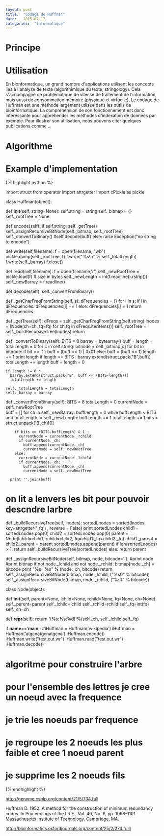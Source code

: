 ```yaml
---
layout: post
title:  "Codage de Huffman"
date:   2015-07-17
categories:  "informatique"
---
```


# Principe

# Utilisation

En bionformatique, un grand nombre d'applications utilisent les concepts liés à l'analyse de texte (algorithimique du texte, stringology). Cela s'accompagne de problématique de vitesse de traitement de l'information, mais aussi de consommation mémoire (physique et virtuelle). Le codage de Huffman est une méthode largement utlisée dans les outils de bioinformatique. La compréhension de son fonctionnement est donc intéressante pour appréhender les méthodes d'indexation de données par exemple. Pour illustrer son utilisation, nous pouvons citer quelques publications comme ...

# Algorithme





# Example d'implementation

{% highlight python %}

import struct
from operator import attrgetter
import cPickle as pickle  

class Huffman(object):
  
  def __init__(self, string=None):
    self.string = string
    self._bitmap = {}
    self._rootTree = None
    
  def encode(self):
    if self.string:
      self._getTree()
      self._assignRecursiveBitNode(self._bitmap, self._rootTree)
      self._convertToBinary()
      #self.decode(buff)
    else:
      raise Exception("no string to encode")

  def write(self,filename):
    f = open(filename, "wb")
    pickle.dump(self._rootTree, f)
    f.write("%s\n" % self._totalLength)
    f.write(self._barray)
    f.close()
    
  def read(self,filename):
    f = open(filename,'r')
    self._newRootTree = pickle.load(f)    # size in bytes
    self._newLength = int(f.readline().rstrip())
    self._newBarray = f.readline()
   
    
  def decode(self):
    self._convertFromBinary()
    
    
  def _getCharFreqFromString(self, s):
    dFrequencies = {}
    for i in s:
      if i in dFrequencies:
        dFrequencies[i] += 1
      else:
        dFrequencies[i] = 1
    return dFrequencies
  
  def _getTree(self):
    dFreqs = self._getCharFreqFromString(self.string)
    lnodes = [Node(ch=ch, fq=fq) for ch,fq in dFreqs.iteritems()]
    self._rootTree =  self._buildRecursiveTree(lnodes)
    return

  def _convertToBinary(self):
    BITS = 8
    barray = bytearray()
    buff = length = totalLength =  0
    for c in self.string:
      bitnode = self._bitmap[c]
      for bit in bitnode:
        if bit == '1':
          buff = (buff << 1) | 0x01
        else:
          buff = (buff << 1)
        length += 1 
        print length
        if length == BITS :
          barray.extend(struct.pack("B",buff))
          totalLength += length
          buff = length = 0      
        
    if length != 0 :
      barray.extend(struct.pack("B", buff << (BITS-length)))
      totalLength += length
  
    self._totalLength = totalLength
    self._barray = barray
    
  def _convertFromBinary(self):
    BITS = 8
    totalLength = 0
    currentNode = self._newRootTree    
    buff = []
    for ch in self._newBarray:
      buffLength = 0
      while buffLength < BITS and totalLength != self._newLength:
        buffLength += 1
        totalLength += 1
        bits = struct.unpack('B',ch)[0]
        
        if bits >> (BITS-buffLength) & 1 :
          currentNode = currentNode._rchild
          if currentNode._ch:
            buff.append(currentNode._ch)
            currentNode = self._newRootTree                   
        else:
          currentNode = currentNode._lchild
          if currentNode._ch:
            buff.append(currentNode._ch)
            currentNode = self._newRootTree
            
      print ''.join(buff)  

# on lit a lenvers les bit pour pouvoir descndre larbre
    
    
  def _buildRecursiveTree(self, lnodes):
    sortedLnodes = sorted(lnodes, key=attrgetter('_fq') , reverse = False)
    print sortedLnodes
    child1 = sortedLnodes.pop(0)
    child2 = sortedLnodes.pop(0)
    parent = Node(lchild=child1, rchild=child2, fq=child1._fq+child2._fq) 
    child1._parent = child2._parent = parent
    sortedLnodes.append(parent)
    if len(sortedLnodes) > 1:
      return self._buildRecursiveTree(sortedLnodes)
    else:
      return parent
    
  def _assignRecursiveBitNode(self, bitmap, node, bitcode=''):
    #print node
    #print bitmap
    if not node._lchild and not node._rchild:
      bitmap[node._ch] = bitcode
      print "%s : %s" % (node._ch, bitcode)
      return
    self._assignRecursiveBitNode(bitmap, node._lchild, ("%s0" % bitcode))
    self._assignRecursiveBitNode(bitmap, node._rchild, ("%s1" % bitcode))

 
class Node(object):

  def __init__(self, parent=None, lchild=None, rchild=None, fq=None, ch=None):
    self._parent=parent
    self._lchild=lchild
    self._rchild=rchild
    self._fq=int(fq)
    self._ch=ch
    
  def __repr__(self):
    return '(%s:%s:%d)'%(self._ch, self._lchild,self._fq)

    
if __name__=='__main__':
  #iHuffman = Huffman('wikipedia')
  iHuffman = Huffman('atgcnatgcnatgcna')
  iHuffman.encode()
  iHuffman.write("test.out.wr")
  iHuffman.read("test.out.wr")
  iHuffman.decode()
  
  
# algoritme pour construire l'arbre
# pour l'ensemble des lettres je cree un noeud avec la frequence
# je trie les noeuds par frequence 
# je regroupe les 2 noeuds les plus faible et cree 1 noeud parent
# je supprime les 2 noeuds fils

{% endhighlight %}


http://genome.cshlp.org/content/21/5/734.full

Huffman D. 1952. A method for the construction of minimum redundancy codes. In Proceedings of the I.R.E., Vol. 40, No. 9, pp. 1098–1101. Massachusetts Institute of Technology, Cambridge, MA.
	

http://bioinformatics.oxfordjournals.org/content/25/2/274.fullI
